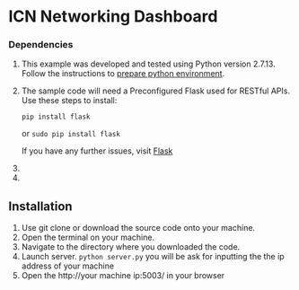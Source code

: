 # ICN Networking Dashboard
###  Dependencies

1. This example was developed and tested using Python version 2.7.13. Follow the instructions to [prepare python environment](https://cto-github.cisco.com/thaton/learning-labs/blob/master/client/posts_old/files/cosc/byod.md).
2. The sample code will need a Preconfigured Flask used for RESTful APIs. Use these steps to install:

    `pip install flask`

    or `sudo pip install flask`

    If you have any further issues, visit [Flask](http://flask.pocoo.org/)
3.
4.

## Installation

1. Use git clone <repo URL> or download the source code onto your machine.
2. Open the terminal on your machine.
3. Navigate to the directory where you downloaded the code.
4. Launch server.
    `python server.py`
   you will be ask for inputting the the ip address of your machine 
5. Open the http://your machine ip:5003/ in your browser






